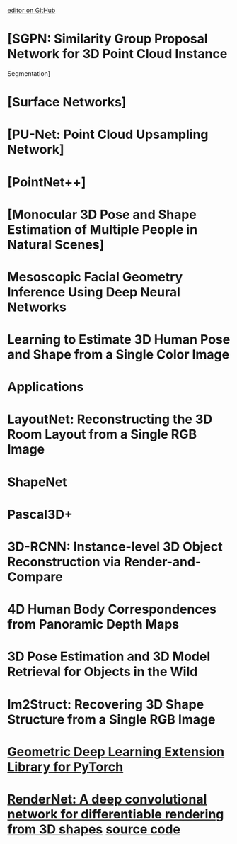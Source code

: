 [editor on GitHub](https://github.com/fsword73/jianyang.github.io/edit/master/3DPointCloud.md)

# [SGPN: Similarity Group Proposal Network for 3D Point Cloud Instance
Segmentation]
# [Surface Networks]
# [PU-Net: Point Cloud Upsampling Network]
# [PointNet++]
# [Monocular 3D Pose and Shape Estimation of Multiple People in Natural Scenes]
# Mesoscopic Facial Geometry Inference Using Deep Neural Networks
# Learning to Estimate 3D Human Pose and Shape from a Single Color Image
# Applications
# LayoutNet: Reconstructing the 3D Room Layout from a Single RGB Image
# ShapeNet
# Pascal3D+
# 3D-RCNN: Instance-level 3D Object Reconstruction via Render-and-Compare
# 4D Human Body Correspondences from Panoramic Depth Maps
# 3D Pose Estimation and 3D Model Retrieval for Objects in the Wild
# Im2Struct: Recovering 3D Shape Structure from a Single RGB Image
# [Geometric Deep Learning Extension Library for PyTorch](https://github.com/rusty1s/pytorch_geometric)
# [RenderNet: A deep convolutional network for differentiable rendering from 3D shapes](https://arxiv.org/abs/1806.06575) [source code](https://github.com/thunguyenphuoc/RenderNet)

